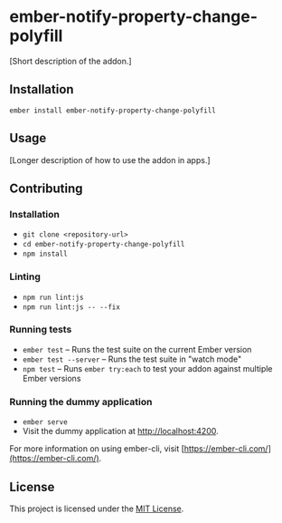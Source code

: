 ember-notify-property-change-polyfill
==============================================================================

[Short description of the addon.]

Installation
------------------------------------------------------------------------------

```
ember install ember-notify-property-change-polyfill
```


Usage
------------------------------------------------------------------------------

[Longer description of how to use the addon in apps.]


Contributing
------------------------------------------------------------------------------

### Installation

* `git clone <repository-url>`
* `cd ember-notify-property-change-polyfill`
* `npm install`

### Linting

* `npm run lint:js`
* `npm run lint:js -- --fix`

### Running tests

* `ember test` – Runs the test suite on the current Ember version
* `ember test --server` – Runs the test suite in "watch mode"
* `npm test` – Runs `ember try:each` to test your addon against multiple Ember versions

### Running the dummy application

* `ember serve`
* Visit the dummy application at [http://localhost:4200](http://localhost:4200).

For more information on using ember-cli, visit [https://ember-cli.com/](https://ember-cli.com/).

License
------------------------------------------------------------------------------

This project is licensed under the [MIT License](LICENSE.md).
